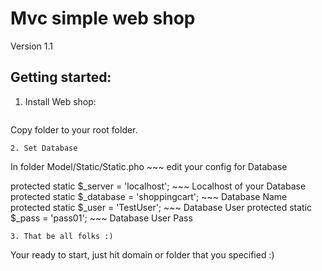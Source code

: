 # Mvc simple web shop

Version 1.1

Getting started:
----------------
1. Install Web shop:
   ```
   
  Copy folder to your root folder.
  
   ```
2. Set Database
   ```
   
   In folder Model/Static/Static.pho             ~~~ edit your config for Database
  
   protected static $_server = 'localhost';      ~~~ Localhost of your Database
	protected static $_database = 'shoppingcart'; ~~~ Database Name
	protected static $_user = 'TestUser';         ~~~ Database User
	protected static $_pass = 'pass01';           ~~~ Database User Pass
  
   ```
3. That be all folks :)
   ```
   
   Your ready to start, just hit domain or folder that you specified :)
   
   ```
